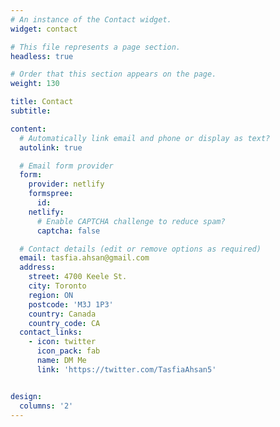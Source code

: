 ```yaml
---
# An instance of the Contact widget.
widget: contact

# This file represents a page section.
headless: true

# Order that this section appears on the page.
weight: 130

title: Contact
subtitle:

content:
  # Automatically link email and phone or display as text?
  autolink: true

  # Email form provider
  form:
    provider: netlify
    formspree:
      id:
    netlify:
      # Enable CAPTCHA challenge to reduce spam?
      captcha: false

  # Contact details (edit or remove options as required)
  email: tasfia.ahsan@gmail.com
  address:
    street: 4700 Keele St.
    city: Toronto
    region: ON
    postcode: 'M3J 1P3'
    country: Canada
    country_code: CA
  contact_links:
    - icon: twitter
      icon_pack: fab
      name: DM Me
      link: 'https://twitter.com/TasfiaAhsan5'


design:
  columns: '2'
---
```

